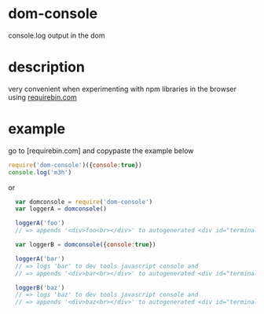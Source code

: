 # dom-console
console.log output in the dom


# description
very convenient when experimenting with npm libraries in the browser using [requirebin.com](http://requirebin.com/)

# example
go to [requirebin.com] and copypaste the example below

```js
require('dom-console')({console:true})
console.log('m3h')
```
or
```js
  var domconsole = require('dom-console')
  var loggerA = domconsole()

  loggerA('foo')
  // => appends '<div>foo<br></div>' to autogenerated <div id="terminal"></div>

  var loggerB = domconsole({console:true})

  loggerA('bar')
  // => logs 'bar' to dev tools javascript console and
  // => appends '<div>bar<br></div>' to autogenerated <div id="terminal"></div>

  loggerB('baz')
  // => logs 'baz' to dev tools javascript console and
  // => appends '<div>baz<br></div>' to autogenerated <div id="terminal"></div>

```

